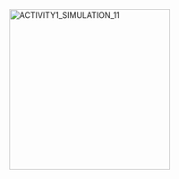 <img width="287" alt="ACTIVITY1_SIMULATION_11" src="https://user-images.githubusercontent.com/89767101/133652772-01f7df1f-bcfb-487d-852f-88f0a615b9f3.png">

